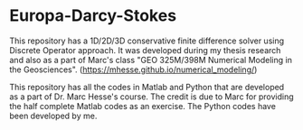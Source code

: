 # Europa-Darcy-Stokes

This repository has a 1D/2D/3D conservative finite difference solver using Discrete Operator approach. It was developed during my thesis research and also as a part of Marc's class "GEO 325M/398M Numerical Modeling in the Geosciences". (https://mhesse.github.io/numerical_modeling/)

This repository has all the codes in Matlab and Python that are developed as a part of Dr. Marc Hesse's course. The credit is due to Marc for providing the half complete Matlab codes as an exercise. The Python codes have been developed by me.
